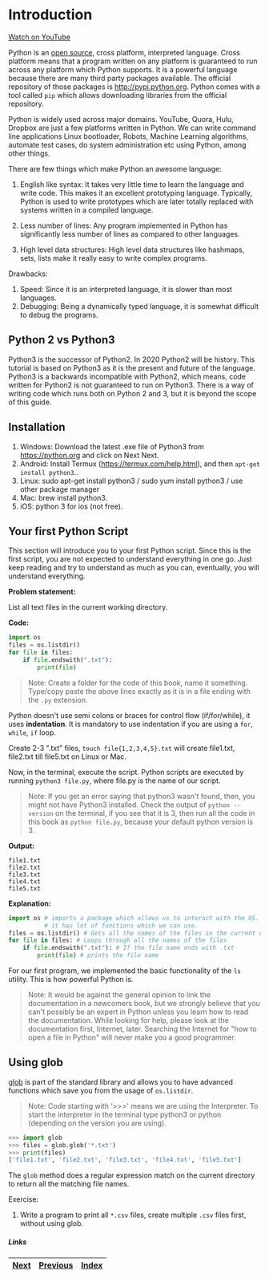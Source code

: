 # Introduction

[Watch on YouTube](https://www.youtube.com/watch?v=7wuKDDMb3R4)

Python is an [open source](https://github.com/python/cpython), cross platform, interpreted language. Cross platform means that a program written on any platform is guaranteed to run across any platform which Python supports. It is a powerful language because there are many third party packages available. The official repository of those packages is http://pypi.python.org. Python comes with a tool called `pip` which allows downloading libraries from the official repository.

Python is widely used across major domains. YouTube, Quora, Hulu, Dropbox are just a few platforms written in Python. We can write command line applications Linux bootloader, Robots, Machine Learning algorithms, automate test cases, do system administration etc using Python, among other things.

There are few things which make Python an awesome language:

1. English like syntax: It takes very little time to learn the language and write code. This makes it an excellent prototyping language. Typically, Python is used to write prototypes which are later totally replaced with systems written in a compiled language.

2. Less number of lines: Any program implemented in Python has significantly less number of lines as compared to other languages.

3. High level data structures: High level data structures like hashmaps, sets, lists make it really easy to write complex programs.

Drawbacks:

1. Speed: Since it is an interpreted language, it is slower than most languages. 
2. Debugging: Being a dynamically typed language, it is somewhat difficult to debug the programs.

## Python 2 vs Python3

Python3 is the successor of Python2. In 2020 Python2 will be history. This tutorial is based on Python3 as it is the present and future of the language. Python3 is a backwards incompatible with Python2, which means, code written for Python2 is not guaranteed to run on Python3. There is a way of writing code which runs both on Python 2 and 3, but it is beyond the scope of this guide.


## Installation
1. Windows: Download the latest .exe file of Python3 from https://python.org and click on Next Next.
2. Android: Install Termux (https://termux.com/help.html), and then `apt-get install python3`..
3. Linux: sudo apt-get install python3 / sudo yum install python3 / use other package manager
4. Mac: brew install python3.
1. iOS: python 3 for ios (not free).


## Your first Python Script

This section will introduce you to your first Python script. Since this is the first script, you are not expected to understand everything in one go. Just keep reading and try to understand as much as you can, eventually, you will understand everything.

**Problem statement:** 

List all text files in the current working directory.

**Code:**

```python
import os
files = os.listdir()
for file in files:
    if file.endswith(".txt"):
        print(file)

```

> Note: Create a folder for the code of this book, name it something. Type/copy paste the above lines exactly as it is in a file ending with the `.py` extension.


Python doesn't use semi colons or braces for control flow (if/for/while), it uses **indentation**. It is mandatory to use indentation if you are using a `for`, `while`, `if` loop.


Create 2-3 ".txt" files, `touch file{1,2,3,4,5}.txt` will create file1.txt, file2.txt till file5.txt on Linux or Mac.

Now, in the terminal, execute the script. Python scripts are executed by running `python3 file.py`, where file.py is the name of our script. 

> Note: If you get an error saying that python3 wasn't found, then, you might not have Python3 installed. Check the output of `python --version` on the terminal, if you see that it is 3, then run all the code in this book as `python file.py`, because your default python version is 3.

**Output:**

```
file1.txt
file2.txt
file3.txt
file4.txt
file5.txt
```

**Explanation:**

```python
import os # imports a package which allows us to interact with the OS. 
          # it has lot of functions which we can use.
files = os.listdir() # Gets all the names of the files in the current working directory.
for file in files: # Loops through all the names of the files
    if file.endswith(".txt"): # If the file name ends with .txt
        print(file) # prints the file name
```

For our first program, we implemented the basic functionality of the `ls` utility. This is how powerful Python is.

> Note: It would be against the general opinion to link the documentation in a newcomers book, but we strongly believe that you can't possibly be an expert in Python unless you learn how to read the documentation. While looking for help, please look at the documentation first, Internet, later. Searching the Internet for "how to open a file in Python" will never make you a good programmer.

## Using glob
[glob](https://docs.python.org/3/library/glob.html) is part of the standard library and allows you to have advanced functions which save you from the usage of `os.listdir`.

> Note: Code starting with '>>>' means we are using the Interpreter. To start the interpreter in the terminal type python3 or python (depending on the version you are using).


```python
>>> import glob
>>> files = glob.glob('*.txt')
>>> print(files)
['file1.txt', 'file2.txt', 'file3.txt', 'file4.txt', 'file5.txt']
```

The `glob` method does a regular expression match on the current directory to return all the matching file names.

Exercise:

1. Write a program to print all `*.csv` files, create multiple `.csv` files first, without using glob.

##### Links

|[Next](02-more-about-language.md) | [Previous](README.md) |  [Index](SUMMARY.md)
| ---- | ---- | ---- |
